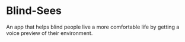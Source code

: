 # Blind-Sees
An app that helps blind people live a
more comfortable life by getting a 
voice preview of their environment. 
